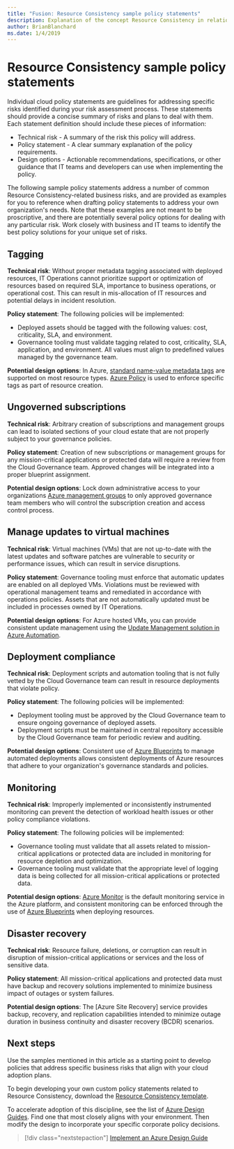 ```yaml
---
title: "Fusion: Resource Consistency sample policy statements"
description: Explanation of the concept Resource Consistency in relation to cloud governance
author: BrianBlanchard
ms.date: 1/4/2019
---
```


# Resource Consistency sample policy statements

Individual cloud policy statements are guidelines for addressing specific risks identified during your risk assessment process. These statements should provide a concise summary of risks and plans to deal with them. Each statement definition should include these pieces of information:

- Technical risk - A summary of the risk this policy will address.
- Policy statement - A clear summary explanation of the policy requirements.
- Design options - Actionable recommendations, specifications, or other guidance that IT teams and developers can use when implementing the policy.

The following sample policy statements address a number of common Resource Consistency-related business risks, and are provided as examples for you to reference when drafting policy statements to address your own organization's needs. Note that these examples are not meant to be proscriptive, and there are potentially several policy options for dealing with any particular risk. Work closely with business and IT teams to identify the best policy solutions for your unique set of risks.

## Tagging

**Technical risk**: Without proper metadata tagging associated with deployed resources, IT Operations cannot prioritize support or optimization of resources based on required SLA, importance to business operations, or operational cost. This can result in mis-allocation of IT resources and potential delays in incident resolution.

**Policy statement**: The following policies will be implemented:

- Deployed assets should be tagged with the following values: cost, criticality, SLA, and environment.
- Governance tooling must validate tagging related to cost, criticality, SLA, application, and environment. All values must align to predefined values managed by the governance team.

**Potential design options**: In Azure, [standard name-value metadata tags](/azure/azure-resource-manager/resource-group-using-tags) are supported on most resource types. [Azure Policy](/azure/governance/policy/overview) is used to enforce specific tags as part of resource creation.

## Ungoverned subscriptions

**Technical risk**: Arbitrary creation of subscriptions and management groups can lead to isolated sections of your cloud estate that are not properly subject to your governance policies.

**Policy statement**: Creation of new subscriptions or management groups for any mission-critical applications or protected data will require a review from the Cloud Governance team. Approved changes will be integrated into a proper blueprint assignment.

**Potential design options**: Lock down administrative access to your organizations [Azure management groups](/azure/governance/management-groups/) to only approved governance team members who will control the subscription creation and access control process.

## Manage updates to virtual machines

**Technical risk**: Virtual machines (VMs) that are not up-to-date with the latest updates and software patches are vulnerable to security or performance issues, which can result in service disruptions.

**Policy statement**: Governance tooling must enforce that automatic updates are enabled on all deployed VMs. Violations must be reviewed with operational management teams and remediated in accordance with operations policies. Assets that are not automatically updated must be included in processes owned by IT Operations.

**Potential design options**: For Azure hosted VMs, you can provide consistent update management using the [Update Management solution in Azure Automation](/azure/automation/automation-update-management).

## Deployment compliance

**Technical risk**: Deployment scripts and automation tooling that is not fully vetted by the Cloud Governance team can result in resource deployments that violate policy.

**Policy statement**: The following policies will be implemented:

- Deployment tooling must be approved by the Cloud Governance team to ensure ongoing governance of deployed assets.
- Deployment scripts must be maintained in central repository accessible by the Cloud Governance team for periodic review and auditing.

**Potential design options**: Consistent use of [Azure Blueprints](/azure/governance/blueprints/) to manage automated deployments allows consistent deployments of Azure resources that adhere to your organization's governance standards and policies.

## Monitoring

**Technical risk**: Improperly implemented or inconsistently instrumented monitoring can prevent the detection of workload health issues or other policy compliance violations.

**Policy statement**: The following policies will be implemented:

- Governance tooling must validate that all assets related to mission-critical applications or protected data are included in monitoring for resource depletion and optimization.
- Governance tooling must validate that the appropriate level of logging data is being collected for all mission-critical applications or protected data.

**Potential design options**: [Azure Monitor](/azure/azure-monitor/overview) is the default monitoring service in the Azure platform, and consistent monitoring can be enforced through the use of [Azure Blueprints](/azure/governance/blueprints/) when deploying resources.

## Disaster recovery

**Technical risk**: Resource failure, deletions, or corruption can result in disruption of mission-critical applications or services and the loss of sensitive data.

**Policy statement**: All mission-critical applications and protected data must have backup and recovery solutions implemented to minimize business impact of outages or system failures.

**Potential design options**: The [Azure Site Recovery] service provides backup, recovery, and replication capabilities intended to minimize outage duration in business continuity and disaster recovery (BCDR) scenarios.

## Next steps

Use the samples mentioned in this article as a starting point to develop policies that address specific business risks that align with your cloud adoption plans.

To begin developing your own custom policy statements related to Resource Consistency, download the [Resource Consistency template](template.md).

To accelerate adoption of this discipline, see the list of [Azure Design Guides](../journeys/overview.md). Find one that most closely aligns with your environment. Then modify the design to incorporate your specific corporate policy decisions.

> [!div class="nextstepaction"]
> [Implement an Azure Design Guide](../journeys/overview.md)

